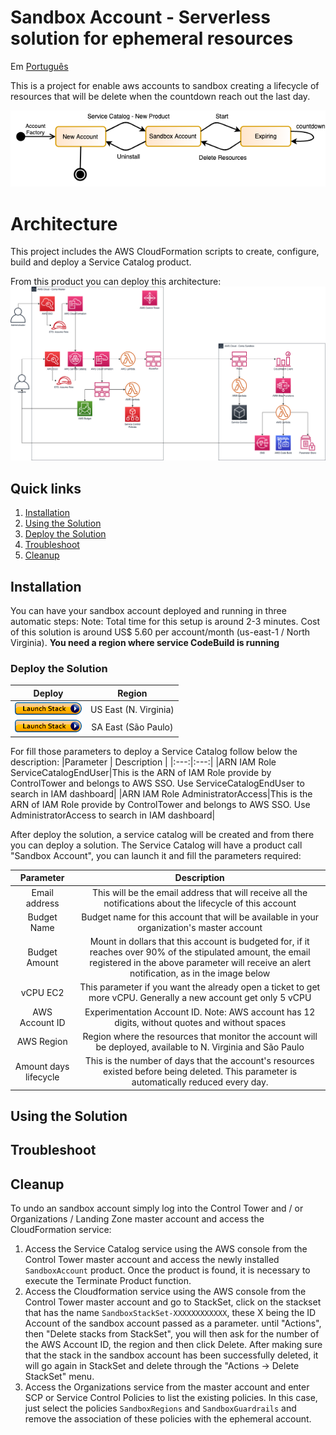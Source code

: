 # Sandbox Account - Serverless solution for ephemeral resources

Em [Português](README_pt_BR.md)

This is a project for enable aws accounts to sandbox creating a lifecycle of resources that will be delete when the countdown reach out the last day.

![state-machine-account](images/account-statemachine-English.png)

# Architecture

This project includes the AWS CloudFormation scripts to create, configure, build and deploy a Service Catalog product.

From this product you can deploy this architecture:
![architecture](images/Architecture.png)


## Quick links

1. [Installation](#Installation)
2. [Using the Solution](#Using-the-solution)
2. [Deploy the Solution](#Deploy-the-solution)
3. [Troubleshoot](#Troubleshoot)
4. [Cleanup](#Cleanup)

## Installation

You can have your sandbox account deployed and running in three automatic steps:
Note: Total time for this setup is around 2-3 minutes. 
Cost of this solution is around US$ 5.60 per account/month (us-east-1 / North Virginia). **You need a region where service CodeBuild is running**

### Deploy the Solution 
  
|Deploy | Region |
|:---:|:---:|
|[![launch stack](/images/launch_stack_button.png)][us-east-1-account-sandbox] | US East (N. Virginia)|
|[![launch stack](/images/launch_stack_button.png)][sa-east-1-account-sandbox] | SA East (São Paulo)|

For fill those parameters to deploy a Service Catalog follow below the description:
|Parameter | Description |
|:---:|:---:|
|ARN IAM Role ServiceCatalogEndUser|This is the ARN of IAM Role provide by ControlTower and belongs to AWS SSO. Use ServiceCatalogEndUser to search in IAM dashboard|
|ARN IAM Role AdministratorAccess|This is the ARN of IAM Role provide by ControlTower and belongs to AWS SSO. Use AdministratorAccess to search in IAM dashboard|

After deploy the solution, a service catalog will be created and from there you can deploy a solution.
The Service Catalog will have a product call "Sandbox Account", you can launch it and fill the parameters required:

|Parameter | Description |
|:---:|:---:|
|Email address | This will be the email address that will receive all the notifications about the lifecycle of this account|
|Budget Name| Budget name for this account that will be available in your organization's master account |
|Budget Amount| Mount in dollars that this account is budgeted for, if it reaches over 90% of the stipulated amount, the email registered in the above parameter will receive an alert notification, as in the image below|
|vCPU EC2| This parameter if you want the already open a ticket to get more vCPU. Generally a new account get only 5 vCPU|
|AWS Account ID| Experimentation Account ID. Note: AWS account has 12 digits, without quotes and without spaces|
|AWS Region| Region where the resources that monitor the account will be deployed, available to N. Virginia and São Paulo|
|Amount days lifecycle| This is the number of days that the account's resources existed before being deleted. This parameter is automatically reduced every day.|

## Using the Solution

## Troubleshoot

## Cleanup

To undo an sandbox account simply log into the Control Tower and / or Organizations / Landing Zone master account and access the CloudFormation service:

1. Access the Service Catalog service using the AWS console from the Control Tower master account and access the newly installed `SandboxAccount` product. Once the product is found, it is necessary to execute the Terminate Product function.
2. Access the Cloudformation service using the AWS console from the Control Tower master account and go to StackSet, click on the stackset that has the name `SandboxStackSet-XXXXXXXXXXXX`, these X being the ID Account of the sandbox account passed as a parameter. until "Actions", then "Delete stacks from StackSet", you will then ask for the number of the AWS Account ID, the region and then click Delete. After making sure that the stack in the sandbox account has been successfully deleted, it will go again in StackSet and delete through the "Actions → Delete StackSet" menu.
3. Access the Organizations service from the master account and enter SCP or Service Control Policies to list the existing policies. In this case, just select the policies `SandboxRegions` and `SandboxGuardrails` and remove the association of these policies with the ephemeral account.


[us-east-1-account-sandbox]: https://console.aws.amazon.com/cloudformation/home?region=us-east-1#/stacks/new?stackName=CreateSC-Sandbox&templateURL=https://masterbuilder-account-sandbox.s3.amazonaws.com/sandbox-service-catalog.yaml
[sa-east-1-account-sandbox]: https://console.aws.amazon.com/cloudformation/home?region=sa-east-1#/stacks/new?stackName=CreateSC-Sandbox&templateURL=https://masterbuilder-account-sandbox.s3.amazonaws.com/sandbox-service-catalog.yaml
